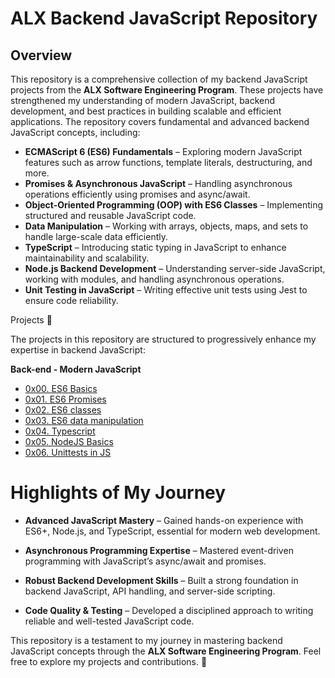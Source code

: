 # ALX Backend JavaScript Repository

## Overview

This repository is a comprehensive collection of my backend JavaScript projects from the **ALX Software Engineering Program**. These projects have strengthened my understanding of modern JavaScript, backend development, and best practices in building scalable and efficient applications. The repository covers fundamental and advanced backend JavaScript concepts, including:

  * **ECMAScript 6 (ES6) Fundamentals** – Exploring modern JavaScript features such as arrow functions, template literals, destructuring, and more.
  * **Promises & Asynchronous JavaScript** – Handling asynchronous operations efficiently using promises and async/await.
  * **Object-Oriented Programming (OOP) with ES6 Classes** – Implementing structured and reusable JavaScript code.
  * **Data Manipulation** – Working with arrays, objects, maps, and sets to handle large-scale data efficiently.
  * **TypeScript** – Introducing static typing in JavaScript to enhance maintainability and scalability.
  * **Node.js Backend Development** – Understanding server-side JavaScript, working with modules, and handling asynchronous operations.
  * **Unit Testing in JavaScript** – Writing effective unit tests using Jest to ensure code reliability.

Projects :page_with_curl:

The projects in this repository are structured to progressively enhance my expertise in backend JavaScript:

**Back-end - Modern JavaScript**

  * [0x00. ES6 Basics](./0x00-ES6_basic)
  * [0x01. ES6 Promises](./0x01-ES6_promise)
  * [0x02. ES6 classes](./0x02-ES6_classes)
  * [0x03. ES6 data manipulation](./0x03-ES6_data_manipulation)
  * [0x04. Typescript](./0x04-TypeScript)
  * [0x05. NodeJS Basics](./0x05-Node_JS_basic)
  * [0x06. Unittests in JS](./0x06-unittests_in_js)
  
# Highlights of My Journey

  * **Advanced JavaScript Mastery** – Gained hands-on experience with ES6+, Node.js, and TypeScript, essential for modern web development.

  * **Asynchronous Programming Expertise** – Mastered event-driven programming with JavaScript’s async/await and promises.

  * **Robust Backend Development Skills** – Built a strong foundation in backend JavaScript, API handling, and server-side scripting.

  * **Code Quality & Testing** – Developed a disciplined approach to writing reliable and well-tested JavaScript code.

This repository is a testament to my journey in mastering backend JavaScript concepts through the **ALX Software Engineering Program**. Feel free to explore my projects and contributions. 🚀

